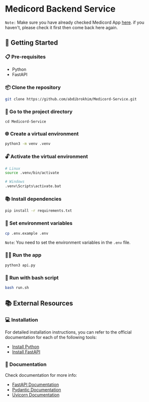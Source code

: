 # Medicord Backend Service

`Note:` Make sure you have already checked Medicord App [here](https://github.com/abdibrokhim/Medicord). if you haven't, please check it first then come back here again.

## 🚀 Getting Started

### 📋 Pre-requisites

* Python
* FastAPI


### 📦 Clone the repository

```bash
git clone https://github.com/abdibrokhim/Medicord-Service.git
```

### 📂 Go to the project directory
```
cd Medicord-Service
```

### 🌐 Create a virtual environment

```bash
python3 -m venv .venv
```

### 🔓 Activate the virtual environment

```bash
# Linux
source .venv/bin/activate

# Windows
.venv\Scripts\activate.bat
```

### 📚 Install dependencies

```bash
pip install -r requirements.txt
```

### 🔑 Set environment variables

```bash
cp .env.example .env
```
`Note`: You need to set the environment variables in the `.env` file.

### 🏃‍♂️ Run the app

```bash
python3 api.py
```

### 🚀 Run with bash script
    
```bash
bash run.sh
```

## 📚 External Resources

### 💻 Installation

For detailed installation instructions, you can refer to the official documentation for each of the following tools:

* [Install Python](https://www.python.org/downloads/)
* [Install FastAPI](https://fastapi.tiangolo.com/)

### 📖 Documentation
Check documentation for more info:

* [FastAPI Documentation](https://fastapi.tiangolo.com/)
* [Pydantic Documentation](https://pydantic-docs.helpmanual.io/)
* [Uvicorn Documentation](https://www.uvicorn.org/)

